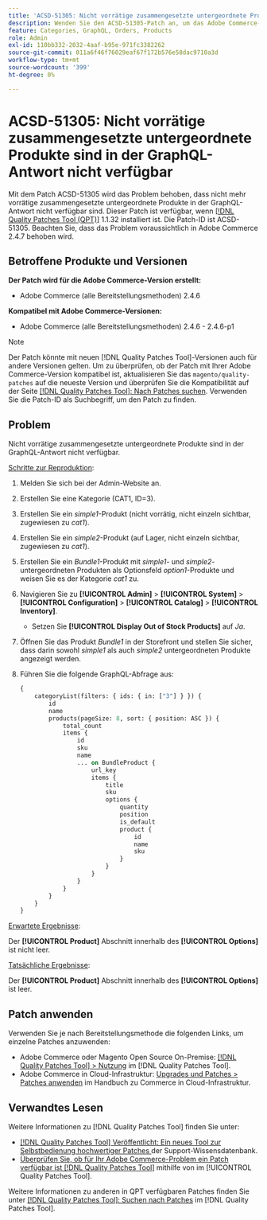 ```yaml
---
title: 'ACSD-51305: Nicht vorrätige zusammengesetzte untergeordnete Produkte sind in der GraphQL-Antwort nicht verfügbar'
description: Wenden Sie den ACSD-51305-Patch an, um das Adobe Commerce-Problem zu beheben, bei dem nicht vorrätige zusammengesetzte untergeordnete Produkte in der GraphQL-Antwort nicht verfügbar sind.
feature: Categories, GraphQL, Orders, Products
role: Admin
exl-id: 110bb332-2032-4aaf-b95e-971fc3382262
source-git-commit: 011a6f46f76029eaf67f172b576e58dac9710a3d
workflow-type: tm+mt
source-wordcount: '399'
ht-degree: 0%

---
```


# ACSD-51305: Nicht vorrätige zusammengesetzte untergeordnete Produkte sind in der GraphQL-Antwort nicht verfügbar

Mit dem Patch ACSD-51305 wird das Problem behoben, dass nicht mehr vorrätige zusammengesetzte untergeordnete Produkte in der GraphQL-Antwort nicht verfügbar sind. Dieser Patch ist verfügbar, wenn [[!DNL Quality Patches Tool (QPT)]](https://experienceleague.adobe.com/en/docs/commerce-operations/tools/quality-patches-tool/quality-patches-tool-to-self-serve-quality-patches) 1.1.32 installiert ist. Die Patch-ID ist ACSD-51305. Beachten Sie, dass das Problem voraussichtlich in Adobe Commerce 2.4.7 behoben wird.

## Betroffene Produkte und Versionen

**Der Patch wird für die Adobe Commerce-Version erstellt:**

* Adobe Commerce (alle Bereitstellungsmethoden) 2.4.6

**Kompatibel mit Adobe Commerce-Versionen:**

* Adobe Commerce (alle Bereitstellungsmethoden) 2.4.6 - 2.4.6-p1

>[!NOTE]
>
>Der Patch könnte mit neuen [!DNL Quality Patches Tool]-Versionen auch für andere Versionen gelten. Um zu überprüfen, ob der Patch mit Ihrer Adobe Commerce-Version kompatibel ist, aktualisieren Sie das `magento/quality-patches` auf die neueste Version und überprüfen Sie die Kompatibilität auf der Seite [[!DNL Quality Patches Tool]: Nach Patches suchen](https://experienceleague.adobe.com/tools/commerce-quality-patches/index.html). Verwenden Sie die Patch-ID als Suchbegriff, um den Patch zu finden.

## Problem

Nicht vorrätige zusammengesetzte untergeordnete Produkte sind in der GraphQL-Antwort nicht verfügbar.

<u>Schritte zur Reproduktion</u>:

1. Melden Sie sich bei der Admin-Website an.
1. Erstellen Sie eine Kategorie (CAT1, ID=3).
1. Erstellen Sie ein *simple1*-Produkt (nicht vorrätig, nicht einzeln sichtbar, zugewiesen zu *cat1*).
1. Erstellen Sie ein *simple2*-Produkt (auf Lager, nicht einzeln sichtbar, zugewiesen zu *cat1*).
1. Erstellen Sie ein *Bundle1*-Produkt mit *simple1*- und *simple2*-untergeordneten Produkten als Optionsfeld *option1*-Produkte und weisen Sie es der Kategorie *cat1* zu.
1. Navigieren Sie zu **[!UICONTROL Admin]** > **[!UICONTROL System]** > **[!UICONTROL Configuration]** > **[!UICONTROL Catalog]** > **[!UICONTROL Inventory]**.

   * Setzen Sie **[!UICONTROL Display Out of Stock Products]** auf *Ja*.

1. Öffnen Sie das Produkt *Bundle1* in der Storefront und stellen Sie sicher, dass darin sowohl *simple1* als auch *simple2* untergeordneten Produkte angezeigt werden.
1. Führen Sie die folgende GraphQL-Abfrage aus:

   ```GraphQL
   {
       categoryList(filters: { ids: { in: ["3"] } }) {
           id
           name
           products(pageSize: 8, sort: { position: ASC }) {
               total_count
               items {
                   id
                   sku
                   name
                   ... on BundleProduct {
                       url_key
                       items {
                           title
                           sku
                           options {
                               quantity
                               position
                               is_default
                               product {
                                   id
                                   name
                                   sku
                               }
                           }
                       }
                   }
               }
           }
       }
   }
   ```

<u>Erwartete Ergebnisse</u>:

Der **[!UICONTROL Product]** Abschnitt innerhalb des **[!UICONTROL Options]** ist nicht leer.

<u>Tatsächliche Ergebnisse</u>:

Der **[!UICONTROL Product]** Abschnitt innerhalb des **[!UICONTROL Options]** ist leer.

## Patch anwenden

Verwenden Sie je nach Bereitstellungsmethode die folgenden Links, um einzelne Patches anzuwenden:

* Adobe Commerce oder Magento Open Source On-Premise: [[!DNL Quality Patches Tool] > Nutzung](/help/tools/quality-patches-tool/usage.md) im [!DNL Quality Patches Tool].
* Adobe Commerce in Cloud-Infrastruktur: [Upgrades und Patches > Patches anwenden](https://experienceleague.adobe.com/docs/commerce-cloud-service/user-guide/develop/upgrade/apply-patches.html) im Handbuch zu Commerce in Cloud-Infrastruktur.

## Verwandtes Lesen

Weitere Informationen zu [!DNL Quality Patches Tool] finden Sie unter:

* [[!DNL Quality Patches Tool] Veröffentlicht: Ein neues Tool zur Selbstbedienung hochwertiger Patches ](https://experienceleague.adobe.com/en/docs/commerce-operations/tools/quality-patches-tool/quality-patches-tool-to-self-serve-quality-patches) der Support-Wissensdatenbank.
* [Überprüfen Sie, ob für Ihr Adobe Commerce-Problem ein Patch verfügbar ist [!DNL Quality Patches Tool]](/help/tools/quality-patches-tool/patches-available-in-qpt/check-patch-for-magento-issue-with-magento-quality-patches.md) mithilfe von im [!UICONTROL Quality Patches Tool].


Weitere Informationen zu anderen in QPT verfügbaren Patches finden Sie unter [[!DNL Quality Patches Tool]: Suchen nach Patches](https://experienceleague.adobe.com/tools/commerce-quality-patches/index.html) im [!DNL Quality Patches Tool].
